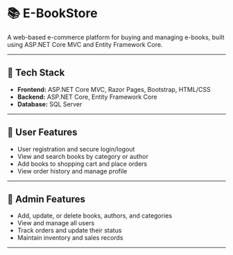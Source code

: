 # 📚 E-BookStore

A web-based e-commerce platform for buying and managing e-books, built using ASP.NET Core MVC and Entity Framework Core.

---

## 🔧 Tech Stack

- **Frontend:** ASP.NET Core MVC, Razor Pages, Bootstrap, HTML/CSS  
- **Backend:** ASP.NET Core, Entity Framework Core  
- **Database:** SQL Server  

---

## 👤 User Features

- User registration and secure login/logout  
- View and search books by category or author  
- Add books to shopping cart and place orders  
- View order history and manage profile  

---

## 🔐 Admin Features

- Add, update, or delete books, authors, and categories  
- View and manage all users  
- Track orders and update their status  
- Maintain inventory and sales records  

---
